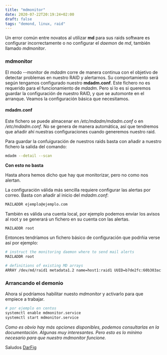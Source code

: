 ```yaml
---
title: "mdmonitor"
date: 2020-07-22T20:19:24+02:00
draft: false
tags: "demond, linux, raid"
---
```


Un error común entre novatos al utilizar **md** para sus raids software es configurar incorrectamente o no configurar el *daemon* de *md*, también llamado *mdmonitor*.

<!--more-->

### mdmonitor

El modo --monitor de *mdadm* corre de manera continua con el objetivo de detectar problemas en nuestro RAID y alertarnos. Su comportamiento será según tengamos configurado nuestro **mdadm.conf**. Este fichero no es requerido para el funcionamiento de *mdadm*. Pero si lo es si queremos guardar la configuración de nuestro RAID, y que se automonte en el arranque. Veamos la configuración básica que necesitamos.

#### mdadm.conf

Este fichero se puede almacenar en */etc/mdadm/mdadm.conf* o en */etc/mdadm.conf*. No se genera de manera automática, así que tendremos que añadir ahí nuestras configuraciones cuando generemos nuestro raid.

Para guardar la confuiguración de nuestros raids basta con añadir a nuestro fichero la salida del comando:

```bash
mdadm --detail --scan 
```

**Con esto no basta**

Hasta ahora hemos dicho que hay que monitorizar, pero no como nos alertan. 

La configuración válida más sencilla requiere configurar las alertas por correo. Basta con añadir al inicio del *mdadm.conf*:

```bash
MAILADDR ejemplo@ejemplo.com
```

También es válida una cuenta local, por ejemplo podemos enviar los avisos al root y se generará un fichero en su cuenta con las alertas.

```bash
MAILADDR root
```

Entonces tendríamos un fichero básico de configuración que podrñia verse así por ejemplo:


```bash
# instruct the monitoring daemon where to send mail alerts 
MAILADDR root

# definitions of existing MD arrays
ARRAY /dev/md/raid1 metadata1.2 name=host1:raid1 UUID=b7de2fc:60b303ac:3c176049:dc5b6c8b
```


### Arrancando el demonio

Ahora sí podríamos habilitar nuesto *mdmonitor* y activarlo para que empiece a trabajar.

```bash
# por ejemplo en centos
systemctl enable mdmonitor.service
systemctl start mdmonitor.service
```

*Como es obvio hay más opciones disponibles, podemos consultarlas en la documentación. Algunas muy interesantes. Pero esto es lo mínimo necesario para que nuestro mdmonitor funcione.*

Saludos
[DarFig](https://github.com/DarFig)